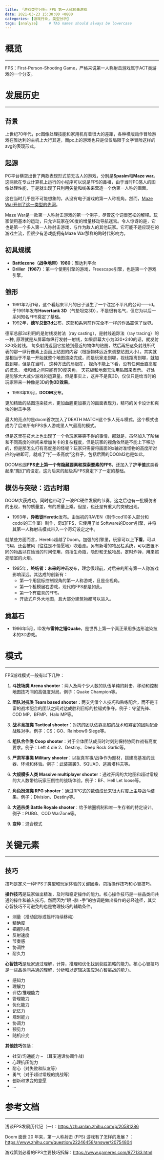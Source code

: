 ```yaml
---
title: 「游戏类型分析」FPS 第一人称射击游戏
date: 2021-03-23 15:30:00 +0800
categories: [游戏行业, 类型分析]
tags: [analyze]     # TAG names should always be lowercase
---
```


# 概览
---
FPS：First-Person-Shooting Game，严格来说第一人称射击游戏属于ACT类游戏的一个分支。

# 发展历史
---

## 背景
上世纪70年代，pc图像处理技能和家用机有着很大的差距，各种横版动作冒险游戏在雅达利的主机上大行其道，而pc上的游戏也只是仅仅局限于文字冒险这样的avg的表现形式。

## 起源
PC平台横空出世了两款表现形式前无古人的游戏，分别是**Spasim**和**Maze war**。这两款在专业计算机上运行的小程序可以说是FPS的鼻祖，由于当时PC感人的图像处理性能，于是就出现了只利用矢量和线条来营造一个伪第一人称的画面。

这在当时几乎是不可能想象的，从没有电子游戏的第一人称视角。然而，<u>Maze War开创了这一类型的先河</u>。

Maze War是一款第一人称射击游戏的第一个例子，尽管这个词很宽松的解释。玩家使用基本的运动，只允许玩家在90度的增量移动导航迷宫。令人惊讶的是，它也是第一个多人第一人称射击游戏，与作为敌人的其他玩家。它可能不适应现在的游戏主流，但很少有游戏能拥有Maze War那样的跨时代影响力。

## 初具规模
- **Battlezone（战争地带）1980**：雅达利平台
- **Driller（1987）**：第一个使用引擎的游戏，Freescape引擎，也是第一个游戏引擎。

## 雏形
- 1991年2月1号，这个看起来平凡的日子诞生了一个注定不平凡的公司——id。于1991年发布**Hovertank 3D**（气垫坦克3D），不是很有名气，但它为以后一系列知名FPS奠定了基础。
- 1992年，**德军总部3d**公布，这部和系列前作完全不一样的作品震惊了世界。

德军总部3d利用的是射线发射法（ray casting），是射线追踪法（ray tracing）的一种, 原理就是从屏幕每纵行发射一射线，如果屏幕大小为320*240的话，就发射320条射线。 每条射线返回它接触到最近的物体的贴图，然后再把这条射线所代表的那一纵行像素上面画上贴图的内容（根据物体远近来调整贴图大小）。其实就是相当于不是一开始就整个地图渲染完成，而是玩家走到哪，视线距离到哪，就加载到哪，但是在当时， 这种方法的局限在， 视角不能上下看，没有任何垂直高度的概念， 墙和墙之间只能有90度夹角， 天花板和地面无法用贴图来表示。 好处是能够大大减少游戏的运算量。但是事实上，这并不是真3D，仅仅只是给当时的玩家带来一种像是3D的**伪3D效果**。

- 1993年10月，**DOOM**发布。

更加精致的贴图渲染技术，更加血腥更加暴力的画面表现力，精巧的关卡设计和爽快的射击手感

最大的亮点的是doom首次加入了DEATH MATCH这个多人死斗模式，这个模式也成为了后来所有FPS多人游戏里人气最高的模式。

但是这里在技术上也出现了一个令玩家哭笑不得的事情，那就是，虽然加入了阶梯和不同高度的空间来增加关卡的复杂程度，但是玩家的视角依然是不能上下移动的，但是那怎么打有高度差的怪呢？玩家只需要将画面的x轴对准怪物的高度所对应的y轴即可，就成了“打一条高度”这样子，包括后面的DOOM2也是如此。

DOOM也是**FPS史上第一个有隐藏要素和探索要素的FPS**，还加入了**护甲值**这类看起来“魔幻”的设定，这为后来的超级系FPS奠定下了一定的基础。

## 模仿与突破：远古时期

DOOM大获成功，同时也带动了一波PC硬件发展的节奏，这之后也有一批模仿者的出现，有的质量差，有的质量上乘。但是，也还是有重大的突破出现。

- 1993年，**异教徒Heretic**发布。由当初的RAVEN（制作cod10多人部分和codol的工作室）制作，奇幻FPS，它使用了id Software的Doom引擎，并将其第一人称射击模式带入一个奇幻设定之中。

就某些方面而言，Heretic超越了Doom。加强的引擎里，玩家可以**上下看**，可以飞翔，还会被风（往往是不情愿地）吹着走。另有新增的物品栏系统，可以放置不同的物品以在恰当的时间使用，包括生命瓶，隐形和无敌物品，定时炸弹，用来照亮暗室的火炬。

- 1995年，**终结者：未来的冲击**发布，理念很超前，对后来的所有第一人称游戏影响深远。其达成的创新有：
    - 第一个用鼠标控制视角的第一人称游戏，且是全视角。
    - 第一个枪模居右游戏，现代的FPS都是如此。
    - 第一个有载具的FPS。
    - 开放式户外大地图，且大部分建筑物都可以进入。

## 奠基石

- 1996年5月，ID发布**雷神之锤Quake**，是世界上第一个真正采用多边形渲染技术的3D游戏。



# 模式
---
FPS游戏模式一般有以下几种：
1. **斗技场类 Arena shooter**：两人及两个少人数的队伍单纯的射击、移动和控制地图技巧间的高强度对局。例子：Quake Champion等。

2. **团队对抗类 Team based shooter**：两支凭借个人技巧和熟练配合，而不是丰富的战术配合的团队之间对达成胜利目标的拉锯式争夺。例子：守望先锋、COD MP、BFMP、Halo MP等。

3. **战术竞技类 Tactical shooter**：对抗的团队依靠高超的战术和紧密的团队配合战胜对手。例子：CS：GO、Rainbow6:Siege等。

4. **组队合作类 Coop shooter**：对于全体团队成员时时刻刻保持协同作战有高度要求。例子：Left 4 die 2、Destiny、Deep Rock Garlic等。

5. **严肃军事类 Military shooter**：以拟真军事/战争作为题材，搭建高基准的武器、环境和体验。例子：武装突袭3、SQUAD、逃离塔科夫等。

6. **大规模多人类 Massive multiplayer shooter**：通过开阔的大地图和超过常规的大人数带给玩家压倒性的战场体验。例子：BF、Hell Let loose等。

7. **角色扮演类 RPG shooter**：通过RPG式的数值成长来很大程度上主导战斗结果。例子：Division、Destiny等。

8. **大逃杀类 Battle Royale shooter**：给予缩圈机制和唯一生存者的特定设计。例子：PUBG、COD WarZone等。

9. **变种**：混合模式

# 关键元素
---

## 技巧
技巧是定义一种FPS子类型和玩家体验的关键因素，包括操作技巧和心智技巧。

**操作技巧**是玩家做出精准，及时和稳定操作的能力。核心操作技巧是一些品类间共通的操作和输入技巧。然而因为“眼 -脑 -手”的协调是做出操作的必经途径，其实心智技巧不可避免的也是物理技巧的辅助条件。

- 测量（推动鼠标或摇杆持续移动)
- 精确度
- 把握时机
- 反射速度
- 节奏感
- 协调性
- 耐久力

**心智技巧**是玩家通过理解，计算，推理和优化找到获胜策略的能力。核心心智技巧是一些品类间共通的理解，分析和以逻辑决策应对心智挑战的能力。

- 感知力
- 理解力
- 评估/推理能力
- 管理能力
- 优化能力
- 记忆力
- 规划能力
- 协调力
- 预见力
- 随机应变

**其他技巧**包括：
- 社交/沟通能力 – （耳麦通话协调作战）
- 心理抗压能力
- 耐心（对失败和队友等）
- 勇气（对于超过常规的挑战等）
- 创新和求变的意愿
- ...

# 参考文档
---
浅谈FPS发展历代记（一）：https://zhuanlan.zhihu.com/p/20581286

Doom 面世 20 年来，第一人称射击 (FPS) 游戏有了怎样的发展？：https://www.zhihu.com/question/22246458/answer/20754804

游戏策划必看的FPS主要技巧拆解：https://www.gameres.com/877133.html